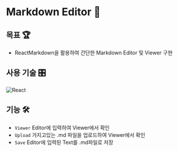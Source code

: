 # Markdown Editor 📝

## 목표 🏆

- ReactMarkdown을 활용하여 간단한 Markdown Editor 및 Viewer 구현

## 사용 기술 🎛️

![React](https://img.shields.io/badge/-React-61dafb?style=flat-square&logo=react&logoColor=ffffff)

## 기능 🛠️

- `Viewer` Editor에 입력하여 Viewer에서 확인
- `Upload` 가지고있는 .md 파일을 업로드하여 Viewer에서 확인
- `Save` Editor에 입력된 Text를 .md파일로 저장

